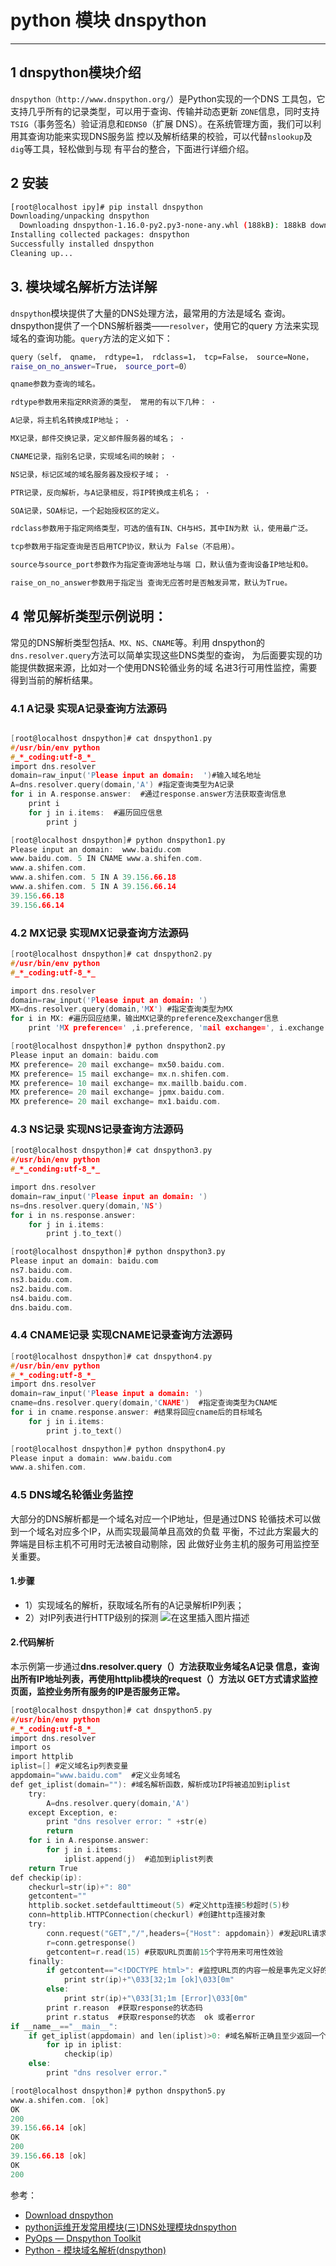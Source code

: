 #  python 模块 dnspython



----
## 1 dnspython模块介绍
`dnspython（http://www.dnspython.org/`）是Python实现的一个DNS 工具包，它支持几乎所有的记录类型，可以用于查询、传输并动态更新 `ZONE`信息，同时支持`TSIG`（事务签名）验证消息和`EDNS0`（扩展 DNS）。在系统管理方面，我们可以利用其查询功能来实现DNS服务监 控以及解析结果的校验，可以代替`nslookup`及`dig`等工具，轻松做到与现 有平台的整合，下面进行详细介绍。
## 2 安装

```bash
[root@localhost ipy]# pip install dnspython
Downloading/unpacking dnspython
  Downloading dnspython-1.16.0-py2.py3-none-any.whl (188kB): 188kB downloaded
Installing collected packages: dnspython
Successfully installed dnspython
Cleaning up...
```
## 3. 模块域名解析方法详解
`dnspython`模块提供了大量的DNS处理方法，最常用的方法是域名 查询。dnspython提供了一个DNS解析器类——`resolver`，使用它的query 方法来实现域名的查询功能。`query`方法的定义如下：

```bash
query（self， qname， rdtype=1， rdclass=1， tcp=False， source=None，
raise_on_no_answer=True， source_port=0）
```

```bash
qname参数为查询的域名。

rdtype参数用来指定RR资源的类型， 常用的有以下几种： ·

A记录，将主机名转换成IP地址； ·

MX记录，邮件交换记录，定义邮件服务器的域名； ·

CNAME记录，指别名记录，实现域名间的映射； ·

NS记录，标记区域的域名服务器及授权子域； ·

PTR记录，反向解析，与A记录相反，将IP转换成主机名； ·

SOA记录，SOA标记，一个起始授权区的定义。

rdclass参数用于指定网络类型，可选的值有IN、CH与HS，其中IN为默 认，使用最广泛。

tcp参数用于指定查询是否启用TCP协议，默认为 False（不启用）。

source与source_port参数作为指定查询源地址与端 口，默认值为查询设备IP地址和0。

raise_on_no_answer参数用于指定当 查询无应答时是否触发异常，默认为True。
```
## 4 常见解析类型示例说明：
常见的DNS解析类型包括`A、MX、NS、CNAME`等。利用 dnspython的`dns.resolver.query`方法可以简单实现这些DNS类型的查询， 为后面要实现的功能提供数据来源，比如对一个使用DNS轮循业务的域 名进3行可用性监控，需要得到当前的解析结果。
### 4.1 A记录 实现A记录查询方法源码

```c

[root@localhost dnspython]# cat dnspython1.py
#/usr/bin/env python
#_*_coding:utf-8_*_
import dns.resolver
domain=raw_input('Please input an domain:  ')#输入域名地址
A=dns.resolver.query(domain,'A') #指定查询类型为A记录
for i in A.response.answer:  #通过response.answer方法获取查询信息
    print i
    for j in i.items:  #遍历回应信息
        print j
```
```c
[root@localhost dnspython]# python dnspython1.py
Please input an domain:  www.baidu.com
www.baidu.com. 5 IN CNAME www.a.shifen.com.
www.a.shifen.com.
www.a.shifen.com. 5 IN A 39.156.66.18
www.a.shifen.com. 5 IN A 39.156.66.14
39.156.66.18
39.156.66.14
```
### 4.2 MX记录 实现MX记录查询方法源码

```c
[root@localhost dnspython]# cat dnspython2.py
#/usr/bin/env python
#_*_coding:utf-8_*_

import dns.resolver
domain=raw_input('Please input an domain: ')
MX=dns.resolver.query(domain,'MX') #指定查询类型为MX
for i in MX: #遍历回应结果，输出MX记录的preference及exchanger信息
    print 'MX preference=' ,i.preference, 'mail exchange=', i.exchange
```
```c
[root@localhost dnspython]# python dnspython2.py
Please input an domain: baidu.com
MX preference= 20 mail exchange= mx50.baidu.com.
MX preference= 15 mail exchange= mx.n.shifen.com.
MX preference= 10 mail exchange= mx.maillb.baidu.com.
MX preference= 20 mail exchange= jpmx.baidu.com.
MX preference= 20 mail exchange= mx1.baidu.com.
```
### 4.3 NS记录 实现NS记录查询方法源码

```c
[root@localhost dnspython]# cat dnspython3.py
#/usr/bin/env python
#_*_conding:utf-8_*_

import dns.resolver
domain=raw_input('Please input an domain: ')
ns=dns.resolver.query(domain,'NS')
for i in ns.response.answer:
    for j in i.items:
        print j.to_text()
 ```
```c
[root@localhost dnspython]# python dnspython3.py
Please input an domain: baidu.com
ns7.baidu.com.
ns3.baidu.com.
ns2.baidu.com.
ns4.baidu.com.
dns.baidu.com.
```
### 4.4 CNAME记录 实现CNAME记录查询方法源码

```c
[root@localhost dnspython]# cat dnspython4.py
#/usr/bin/env python
#_*_coding:utf-8_*_
import dns.resolver
domain=raw_input('Please input a domain: ')
cname=dns.resolver.query(domain,'CNAME')  #指定查询类型为CNAME
for i in cname.response.answer: #结果将回应cname后的目标域名
    for j in i.items:
        print j.to_text()
```
 ```c    
[root@localhost dnspython]# python dnspython4.py
Please input a domain: www.baidu.com
www.a.shifen.com.
```
### 4.5 DNS域名轮循业务监控
大部分的DNS解析都是一个域名对应一个IP地址，但是通过DNS 轮循技术可以做到一个域名对应多个IP，从而实现最简单且高效的负载 平衡，不过此方案最大的弊端是目标主机不可用时无法被自动剔除，因 此做好业务主机的服务可用监控至关重要。

#### 1.步骤

 - 1）实现域名的解析，获取域名所有的A记录解析IP列表；
 - 2）对IP列表进行HTTP级别的探测
 ![在这里插入图片描述](https://i-blog.csdnimg.cn/blog_migrate/9f89bc9bb7b1e56dc659fc9c7a02cd10.png)
#### 2.代码解析
本示例第一步通过**dns.resolver.query（）方法获取业务域名A记录 信息，查询出所有IP地址列表，再使用httplib模块的request（）方法以 GET方式请求监控页面，监控业务所有服务的IP是否服务正常。**

```c
[root@localhost dnspython]# cat dnspython5.py
#/usr/bin/env python
#_*_coding:utf-8_*_
import dns.resolver
import os
import httplib
iplist=[] #定义域名ip列表变量
appdomain="www.baidu.com"  #定义业务域名
def get_iplist(domain=""): #域名解析函数，解析成功IP将被追加到iplist
    try:
        A=dns.resolver.query(domain,'A')
    except Exception, e:
        print "dns resolver error: " +str(e) 
        return
    for i in A.response.answer:
        for j in i.items:
            iplist.append(j)  #追加到iplist列表
    return True
def checkip(ip):
    checkurl=str(ip)+": 80"
    getcontent=""
    httplib.socket.setdefaulttimeout(5) #定义http连接5秒超时(5)秒
    conn=httplib.HTTPConnection(checkurl) #创建http连接对象
    try:
        conn.request("GET","/",headers={"Host": appdomain}) #发起URL请求，添加host主机头
        r=conn.getresponse()
        getcontent=r.read(15) #获取URL页面前15个字符用来可用性效验
    finally:
        if getcontent=="<!DOCTYPE html>": #监控URL页的内容一般是事先定义好的比如 http 200等
            print str(ip)+"\033[32;1m [ok]\033[0m"
        else:
            print str(ip)+"\033[31;1m [Error]\033[0m"
        print r.reason  #获取response的状态码
        print r.status  #获取response的状态  ok 或者error
if __name__=="__main__":
    if get_iplist(appdomain) and len(iplist)>0: #域名解析正确且至少返回一个IP
        for ip in iplist:
            checkip(ip)
    else:
        print "dns resolver error."
```

```c
[root@localhost dnspython]# python dnspython5.py
www.a.shifen.com. [ok]
OK
200
39.156.66.14 [ok]
OK
200
39.156.66.18 [ok]
OK
200
```
参考：

 - [Download dnspython](https://pypi.org/project/dnspython/)
 - [python运维开发常用模块(三)DNS处理模块dnspython](https://www.cnblogs.com/benjamin77/p/10815477.html)
 - [PyOps — Dnspython Toolkit](https://blog.devgenius.io/pyops-dnspython-toolkit-590a368b5c2)
 - [Python - 模块域名解析(dnspython)](https://blog.csdn.net/chen1415886044/article/details/108320745)
